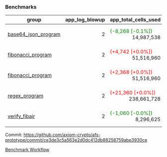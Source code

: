 ### Benchmarks
| group | app_log_blowup | app_total_cells_used | app_total_cycles | app_total_proof_time_ms | leaf_log_blowup | leaf_total_cells_used | leaf_total_cycles | leaf_total_proof_time_ms | instance | alloc |
|---|---|---|---|---|---|---|---|---|---|---|
| [ base64_json_program ](https://github.com/axiom-crypto/afs-prototype/blob/gh-pages/benchmarks/individual/base64_json-2-2-64cpu-linux-arm64-mimalloc.md) | <div style='text-align: right'> 2 </div>  | <span style='color: green'>(-8,268 [-0.1%])</span><div style='text-align: right'> 14,987,538 </div>  | <div style='text-align: right'> 217,352 </div>  | <span style='color: green'>(-3.0 [-0.1%])</span><div style='text-align: right'> 2,503.0 </div>  | <div style='text-align: right'> 2 </div>  | <span style='color: green'>(-10,530 [-0.0%])</span><div style='text-align: right'> 293,293,776 </div>  | <span style='color: green'>(-962 [-0.0%])</span><div style='text-align: right'> 6,748,327 </div>  | <span style='color: green'>(-428.0 [-1.2%])</span><div style='text-align: right'> 35,244.0 </div>  | 64cpu-linux-arm64 | mimalloc |
| [ fibonacci_program ](https://github.com/axiom-crypto/afs-prototype/blob/gh-pages/benchmarks/individual/fibonacci-2-2-64cpu-linux-arm64-mimalloc.md) | <div style='text-align: right'> 2 </div>  | <span style='color: red'>(+4,742 [+0.0%])</span><div style='text-align: right'> 51,516,960 </div>  | <div style='text-align: right'> 1,500,219 </div>  | <span style='color: green'>(-13.0 [-0.2%])</span><div style='text-align: right'> 6,414.0 </div>  | <div style='text-align: right'> 2 </div>  | <span style='color: red'>(+6,820 [+0.0%])</span><div style='text-align: right'> 143,351,240 </div>  | <span style='color: red'>(+703 [+0.0%])</span><div style='text-align: right'> 3,503,858 </div>  | <span style='color: green'>(-284.0 [-1.6%])</span><div style='text-align: right'> 17,640.0 </div>  | 64cpu-linux-arm64 | mimalloc |
| [ fibonacci_program ](https://github.com/axiom-crypto/afs-prototype/blob/gh-pages/benchmarks/individual/fibonacci-2-2-64cpu-linux-x64-jemalloc.md) | <div style='text-align: right'> 2 </div>  | <span style='color: red'>(+2,368 [+0.0%])</span><div style='text-align: right'> 51,516,960 </div>  | <div style='text-align: right'> 1,500,219 </div>  | <span style='color: red'>(+416.0 [+6.2%])</span><div style='text-align: right'> 7,090.0 </div>  | <div style='text-align: right'> 2 </div>  | <span style='color: red'>(+1,280 [+0.0%])</span><div style='text-align: right'> 143,330,930 </div>  | <span style='color: red'>(+44 [+0.0%])</span><div style='text-align: right'> 3,501,820 </div>  | <span style='color: red'>(+525.0 [+2.8%])</span><div style='text-align: right'> 19,428.0 </div>  | 64cpu-linux-x64 | jemalloc |
| [ regex_program ](https://github.com/axiom-crypto/afs-prototype/blob/gh-pages/benchmarks/individual/regex-2-2-64cpu-linux-arm64-mimalloc.md) | <div style='text-align: right'> 2 </div>  | <span style='color: red'>(+21,360 [+0.0%])</span><div style='text-align: right'> 238,661,728 </div>  | <span style='color: red'>(+89 [+0.0%])</span><div style='text-align: right'> 4,181,142 </div>  | <span style='color: green'>(-394.0 [-1.5%])</span><div style='text-align: right'> 26,707.0 </div>  | <div style='text-align: right'> 2 </div>  | <span style='color: red'>(+14,970 [+0.0%])</span><div style='text-align: right'> 314,571,601 </div>  | <span style='color: red'>(+1,441 [+0.0%])</span><div style='text-align: right'> 7,305,440 </div>  | <span style='color: green'>(-480.0 [-1.3%])</span><div style='text-align: right'> 36,465.0 </div>  | 64cpu-linux-arm64 | mimalloc |
| [ verify_fibair ](https://github.com/axiom-crypto/afs-prototype/blob/gh-pages/benchmarks/individual/verify_fibair-2-2-64cpu-linux-arm64-mimalloc.md) | <div style='text-align: right'> 2 </div>  | <span style='color: green'>(-1,060 [-0.0%])</span><div style='text-align: right'> 8,296,625 </div>  | <span style='color: green'>(-71 [-0.0%])</span><div style='text-align: right'> 198,614 </div>  | <span style='color: red'>(+8.0 [+0.6%])</span><div style='text-align: right'> 1,458.0 </div>  | <div style='text-align: right'> - </div>  | <div style='text-align: right'> - </div>  | <div style='text-align: right'> - </div>  | <div style='text-align: right'> - </div>  | 64cpu-linux-arm64 | mimalloc |


Commit: https://github.com/axiom-crypto/afs-prototype/commit/ce3de3c5a563e2d0dc412db88258759abe3930ce

[Benchmark Workflow](https://github.com/axiom-crypto/afs-prototype/actions/runs/12075057833)

